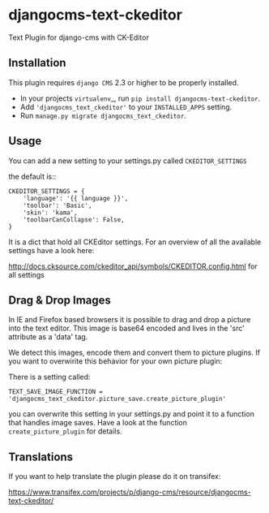 djangocms-text-ckeditor
=======================

Text Plugin for django-cms with CK-Editor

Installation
------------

This plugin requires `django CMS` 2.3 or higher to be properly installed.

* In your projects `virtualenv`_, run ``pip install djangocms-text-ckeditor``.
* Add ``'djangocms_text_ckeditor'`` to your ``INSTALLED_APPS`` setting.
* Run ``manage.py migrate djangocms_text_ckeditor``.


Usage
-----


You can add a new setting to your settings.py called `CKEDITOR_SETTINGS`

the default is::

	CKEDITOR_SETTINGS = {
	    'language': '{{ language }}',
	    'toolbar': 'Basic',
	    'skin': 'kama',
	    'toolbarCanCollapse': False,
	}

It is a dict that hold all CKEditor settings. For an  overview of all the available settings have a look here:

http://docs.cksource.com/ckeditor_api/symbols/CKEDITOR.config.html for all settings

Drag & Drop Images
------------------

In IE and Firefox based browsers it is possible to drag and drop a picture into the text editor.
This image is base64 encoded and lives in the 'src' attribute as a 'data' tag.

We detect this images, encode them and convert them to picture plugins.
If you want to overwirite this behavior for your own picture plugin:

There is a setting called:

`TEXT_SAVE_IMAGE_FUNCTION = 'djangocms_text_ckeditor.picture_save.create_picture_plugin'` 

you can overwrite this setting in your settings.py and point it to a function that handles image saves.
Have a look at the function `create_picture_plugin` for details.


Translations
------------

If you want to help translate the plugin please do it on transifex:

https://www.transifex.com/projects/p/django-cms/resource/djangocms-text-ckeditor/